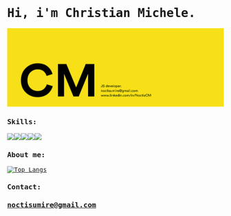 <samp>

# Hi, i'm Christian Michele.

<img src="https://github.com/Noctisq/Noctisq/blob/master/1CMjs.png"/>

### Skills: 

<img src="https://img.icons8.com/color/48/000000/react-native.svg"/><img src="https://img.icons8.com/color/48/000000/javascript.svg"/><img src="https://img.icons8.com/color/48/000000/typescript.svg"/><img src="https://img.icons8.com/color/48/000000/nodejs.png"/><img src="https://img.icons8.com/color/48/000000/mongodb.png"/>

### About me: 

[![Top Langs](https://github-readme-stats.vercel.app/api/top-langs/?username=anuraghazra&layout=compact)](https://github.com/anuraghazra/github-readme-stats)

### Contact:
    
   ### noctisumire@gmail.com
</samp>
